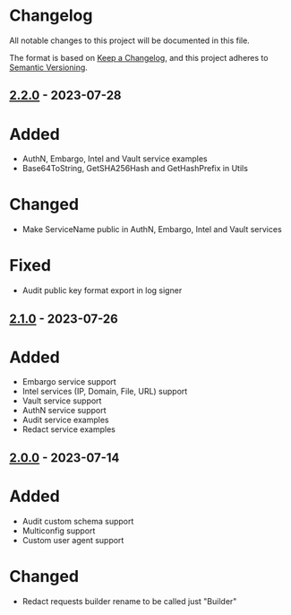 # Changelog

All notable changes to this project will be documented in this file.

The format is based on [Keep a Changelog](https://keepachangelog.com/en/1.0.0/),
and this project adheres to [Semantic Versioning](https://semver.org/spec/v2.0.0.html).

## [2.2.0] - 2023-07-28 

# Added

- AuthN, Embargo, Intel and Vault service examples
- Base64ToString, GetSHA256Hash and GetHashPrefix in Utils

# Changed

- Make ServiceName public in AuthN, Embargo, Intel and Vault services

# Fixed

- Audit public key format export in log signer


## [2.1.0] - 2023-07-26 

# Added 

- Embargo service support
- Intel services (IP, Domain, File, URL) support
- Vault service support
- AuthN service support
- Audit service examples
- Redact service examples


## [2.0.0] - 2023-07-14

# Added

- Audit custom schema support 
- Multiconfig support 
- Custom user agent support

# Changed

- Redact requests builder rename to be called just "Builder" 


[unreleased]: https://github.com/pangeacyber/pangea-dotnet/compare/v2.2.0...main
[2.2.0]: https://github.com/pangeacyber/pangea-dotnet/compare/v2.1.0...v2.2.0
[2.1.0]: https://github.com/pangeacyber/pangea-dotnet/compare/v2.0.0...v2.1.0
[2.0.0]: https://github.com/pangeacyber/pangea-dotnet/releases/tag/v2.0.0
